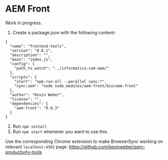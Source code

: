 # AEM Front

Work in progress.

1. Create a package.json with the following content:

```
{
  "name": "frontend-tools",
  "version": "0.0.1",
  "description": "",
  "main": "index.js",
  "config": {
    "path_to_watch": "../informatica-com-aem/"
  },
  "scripts": {
    "start": "npm-run-all --parallel sync:*",
    "sync:aem": "node node_modules/aem-front/bin/aem-front"
  },
  "author": "Kevin Weber",
  "license": "",
  "dependencies": {
    "aem-front": "0.0.3"
  }
}
```

2. Run `npm install`
3. Run `npm start` whenever you want to use this.

Use the corresponding Chrome extension to make BrowserSync working on relevant `localhost:4502` page: https://github.com/kevinweber/aem-productivity-tools